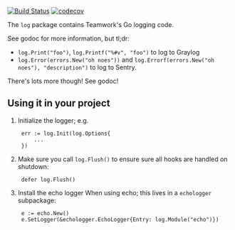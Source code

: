 [![Build Status](https://travis-ci.com/Teamwork/log.svg?token=VszHEX46e27fhnkZbvFm&branch=master)](https://travis-ci.com/Teamwork/log)
[![codecov](https://codecov.io/gh/Teamwork/log/branch/master/graph/badge.svg?token=aGn2qV7lFa)](https://codecov.io/gh/Teamwork/log)

The `log` package contains Teamwork's Go logging code.

See godoc for more information, but tl;dr:

- `log.Print("foo")`, `log.Printf("%#v", "foo")` to log to Graylog
- `log.Error(errors.New("oh noes"))` and `log.Errorf(errors.New("oh noes"),
  "description")` to log to Sentry.

There's lots more though! See godoc!

Using it in your project
------------------------
1. Initialize the logger; e.g.

		err := log.Init(log.Options{
			...
		})

2. Make sure you call `log.Flush()` to ensure sure all hooks are handled on
   shutdown:

        defer log.Flush()

3. Install the echo logger When using echo; this lives in a `echologger` subpackage:

        e := echo.New()
        e.SetLogger(&echologger.EchoLogger{Entry: log.Module("echo")})
